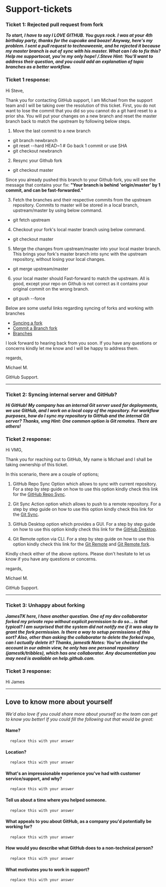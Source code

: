 # Support-tickets

### **Ticket 1: Rejected pull request from fork**
_**To start, I have to say I LOVE GITHUB. You guys rock. I was at your 4th birthday party,
thanks for the cupcake and booze!
Anyway, here's my problem. I sent a pull request to technoweenie, and he rejected it because
my master branch is out of sync with his master. What can I do to fix this?
Help me supportocat, you're my only hope!
/.Steve
Hint: You'll want to address their question, and you could add an explanation of topic
branches as a better workflow.**_

### **Ticket 1 response:**
Hi Steve,
      
Thank you for contacting GitHub support, I am Michael from the support team and I will be taking over the resolution of this ticket.
First, you do not want to lose the commit that you did so you cannot do a git hard reset to a prior sha. You will put your changes on a new branch and reset the master branch back to match the upstream by following below steps.

1. Move the last commit to a new branch
* git branch newbranch
* git reset --hard HEAD~1 # Go back 1 commit or use SHA
* git checkout newbranch

2. Resync your Github fork
* git checkout master
      
Since you already pushed this branch to your Github fork, you will see the message that contains your fix:
**"Your branch is behind 'origin/master' by 1 commit, and can be fast-forwarded."**

3. Fetch the branches and their respective commits from the upstream repository. Commits to master will be stored in a local branch, upstream/master by using below command.
* git fetch upstream

4. Checkout your fork's local master branch using below command.
* git checkout master

5. Merge the changes from upstream/master into your local master branch. This brings your fork's master branch into sync with the upstream repository, without losing your local changes.
* git merge upstream/master

6. your local master should Fast-forward to match the upstream. All is good, except your repo on Github is not correct as it contains your original commit on the wrong branch.
* git push --force

Below are some useful links regarding syncing of forks and working with branches
* [Syncing a fork](https://help.github.com/en/github/collaborating-with-issues-and-pull-requests/syncing-a-fork)
* [Commit a Branch fork](https://help.github.com/en/github/collaborating-with-issues-and-pull-requests/committing-changes-to-a-pull-request-branch-created-from-a-fork)
* [Branches](https://help.github.com/en/github/collaborating-with-issues-and-pull-requests/about-branches)
            
I look forward to hearing back from you soon. If you have any questions or concerns kindly let me know and I will be happy to address them.

regards,

Michael M.

GitHub Support.

***
### **Ticket 2: Syncing internal server and GitHub?**
_**Hi GitHub! My company has an internal Git server used for deployments, we use GitHub,
and I work on a local copy of the repository. For workflow purposes, how do I sync my
repository to GitHub and the internal Git server?
Thanks,
vmg
Hint: One common option is Git remotes. There are others!**_

### **Ticket 2 response:**
Hi VMG,

Thank you for reaching out to GitHub, My name is Michael and I shall be taking ownership of this ticket.

In this scenario, there are a couple of options;
1. GitHub Repo Sync Option which allows to sync with current repository. For a step by step guide on how to use this option kindly check this link for the [GitHub Repo Sync](https://github.com/marketplace/actions/github-repo-sync).

2. Git Sync Action option which allows to push to a remote repository. For a step by step guide on how to use this option kindly check this link for the [Git Sync](https://github.com/marketplace/actions/git-sync-action).

3. GitHub Desktop option which provides a GUI. For a step by step guide on how to use this option kindly check this link for the [GitHub Desktop](https://help.github.com/en/desktop/contributing-to-projects/syncing-your-branch).

4. Git Remote option via CLI. For a step by step guide on how to use this option kindly check this link for the [Git Remote](https://help.github.com/en/github/using-git/adding-a-remote) and [Git Remote fork](https://help.github.com/en/github/collaborating-with-issues-and-pull-requests/configuring-a-remote-for-a-fork).

Kindly check either of the above options. Please don't hesitate to let us know if you have any questions or concerns.

regards,

Michael M.

GitHub Support.

***

### **Ticket 3: Unhappy about forking**
_**JamesTK here, I have another question.
One of my dev collaborator forked my private repo without explicit permission to do so... is
that typical? I am surprised that the system did not notify me if it was okay to grant the fork
permission. Is there a way to setup permissions of this sort? Also, other than asking the
collaborator to delete the forked repo, can I actually delete it?
Thanks, jamestk
Notes:
You've checked the account in our admin view, he only has one personal repository
(jamestk/tribbles), which has one collaborator. Any documentation you may need is available
on help.github.com.**_

### **Ticket 3 response:**
Hi James







***
## **Love to know more about yourself**
*We'd also love if you could share more about yourself so the team can get to know you
better! If you could fill the following out that would be great:*

#### **Name?**
      replace this with your answer

#### **Location?**
      replace this with your answer

#### **What's an impressionable experience you've had with customer service/support, and why?**
      replace this with your answer

#### **Tell us about a time where you helped someone.**
      replace this with your answer

#### **What appeals to you about GitHub, as a company you'd potentially be working for?**
      replace this with your answer

#### **How would you describe what GitHub does to a non-technical person?**
      replace this with your answer

#### **What motivates you to work in support?**
      replace this with your answer
